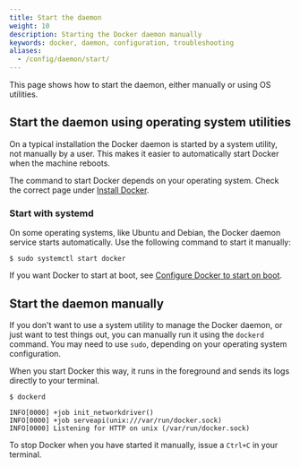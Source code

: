 ```yaml
---
title: Start the daemon
weight: 10
description: Starting the Docker daemon manually
keywords: docker, daemon, configuration, troubleshooting
aliases:
  - /config/daemon/start/
---
```


This page shows how to start the daemon, either manually or using OS utilities.

## Start the daemon using operating system utilities

On a typical installation the Docker daemon is started by a system utility, not
manually by a user. This makes it easier to automatically start Docker when the
machine reboots.

The command to start Docker depends on your operating system. Check the correct
page under [Install Docker](/manuals/engine/install/_index.md).

### Start with systemd

On some operating systems, like Ubuntu and Debian, the Docker daemon service
starts automatically. Use the following command to start it manually:

```console
$ sudo systemctl start docker
```

If you want Docker to start at boot, see
[Configure Docker to start on boot](/manuals/engine/install/linux-postinstall.md#configure-docker-to-start-on-boot-with-systemd).

## Start the daemon manually

If you don't want to use a system utility to manage the Docker daemon, or just
want to test things out, you can manually run it using the `dockerd` command.
You may need to use `sudo`, depending on your operating system configuration.

When you start Docker this way, it runs in the foreground and sends its logs
directly to your terminal.

```console
$ dockerd

INFO[0000] +job init_networkdriver()
INFO[0000] +job serveapi(unix:///var/run/docker.sock)
INFO[0000] Listening for HTTP on unix (/var/run/docker.sock)
```

To stop Docker when you have started it manually, issue a `Ctrl+C` in your
terminal.
